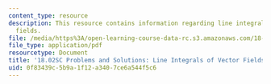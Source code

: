 ```yaml
---
content_type: resource
description: This resource contains information regarding line integrals of vector
  fields.
file: /media/https%3A/open-learning-course-data-rc.s3.amazonaws.com/18-02sc-multivariable-calculus-fall-2010/0f83439c5b9a1f12a3407ce6a544f5c6_MIT18_02SC_pb_60_comb.pdf
file_type: application/pdf
resourcetype: Document
title: '18.02SC Problems and Solutions: Line Integrals of Vector Fields'
uid: 0f83439c-5b9a-1f12-a340-7ce6a544f5c6
---
```


